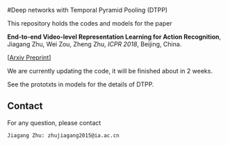 #Deep networks with Temporal Pyramid Pooling (DTPP)

This repository holds the codes and models for the paper
 
> 
**End-to-end Video-level Representation Learning for Action Recognition**,
Jiagang Zhu, Wei Zou, Zheng Zhu,
*ICPR 2018*, Beijing, China.
>
[[Arxiv Preprint](https://arxiv.org/abs/1711.04161)]

We are currently updating the code, it will be finished about in 2 weeks.

See the prototxts in models for the details of DTPP.

## Contact
For any question, please contact
```
Jiagang Zhu: zhujiagang2015@ia.ac.cn
```
